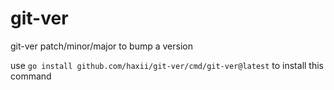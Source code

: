 # git-ver
git-ver patch/minor/major to bump a version

use `go install github.com/haxii/git-ver/cmd/git-ver@latest` to install this command
